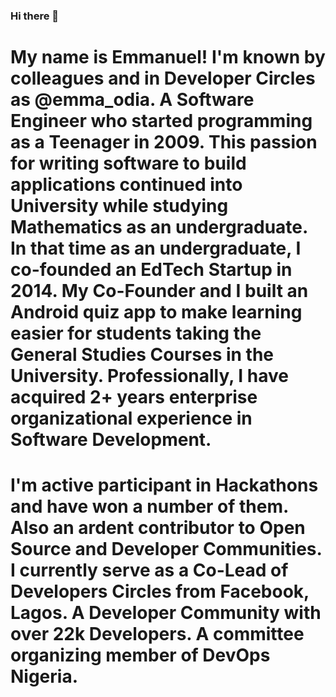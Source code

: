 ### Hi there 👋

# My name is Emmanuel! I'm known by colleagues and in Developer Circles as @emma_odia. A Software Engineer who started programming as a Teenager in 2009. This passion for writing software to build applications continued into University while studying Mathematics as an undergraduate. In that time as an undergraduate, I co-founded an EdTech Startup in 2014. My Co-Founder and I built an Android quiz app to make learning easier for students taking the General Studies Courses in the University. Professionally, I have acquired 2+ years enterprise organizational experience in Software Development.

# I'm active participant in Hackathons and have won a number of them. Also an ardent contributor to Open Source and Developer Communities. I currently serve as a Co-Lead of Developers Circles from Facebook, Lagos. A Developer Community with over 22k Developers. A committee organizing member of DevOps Nigeria.

<!--
**emmaodia/emmaodia** is a ✨ _special_ ✨ repository because its `README.md` (this file) appears on your GitHub profile.

Here are some ideas to get you started:

- 🔭 I’m currently working on ...
- 🌱 I’m currently learning ...
- 👯 I’m looking to collaborate on ...
- 🤔 I’m looking for help with ...
- 💬 Ask me about ...
- 📫 How to reach me: ...
- 😄 Pronouns: ...
- ⚡ Fun fact: ...
-->
